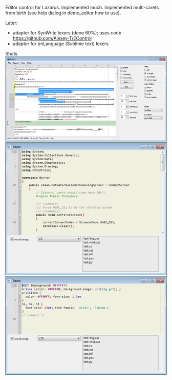 Editor control for Lazarus. Implemented much. Implemented multi-carets from birth (see help dialog in demo_editor how to use).

Later:

- adapter for SynWrite lexers (done 60%); uses code https://github.com/Alexey-T/EControl 
- adapter for tmLanguage (Sublime text) lexers

Shots
![img](img/screen.png?raw=true)
![img](img/syntax_cs.png?raw=true)
![img](img/syntax_css.png?raw=true)
